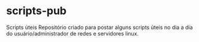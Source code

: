 # scripts-pub
Scripts úteis
Repositório criado para postar alguns scripts úteis no dia a dia do usuário/administrador de redes e servidores linux.
